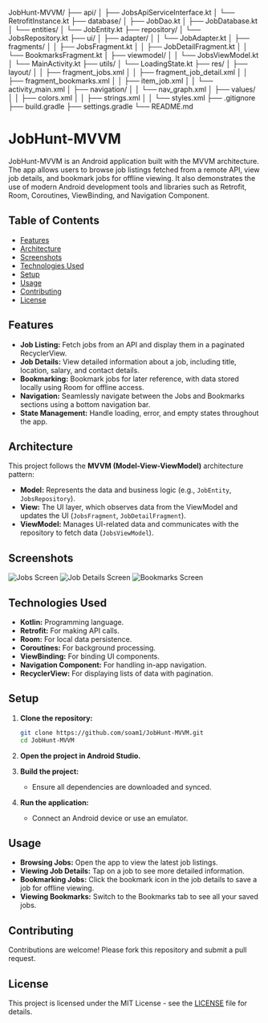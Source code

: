 JobHunt-MVVM/
├── api/
│   ├── JobsApiServiceInterface.kt
│   └── RetrofitInstance.kt
├── database/
│   ├── JobDao.kt
│   ├── JobDatabase.kt
│   └── entities/
│       └── JobEntity.kt
├── repository/
│   └── JobsRepository.kt
├── ui/
│   ├── adapter/
│   │   └── JobAdapter.kt
│   ├── fragments/
│   │   ├── JobsFragment.kt
│   │   ├── JobDetailFragment.kt
│   │   └── BookmarksFragment.kt
│   ├── viewmodel/
│   │   └── JobsViewModel.kt
│   └── MainActivity.kt
├── utils/
│   └── LoadingState.kt
├── res/
│   ├── layout/
│   │   ├── fragment_jobs.xml
│   │   ├── fragment_job_detail.xml
│   │   ├── fragment_bookmarks.xml
│   │   ├── item_job.xml
│   │   └── activity_main.xml
│   ├── navigation/
│   │   └── nav_graph.xml
│   ├── values/
│   │   ├── colors.xml
│   │   ├── strings.xml
│   │   └── styles.xml
├── .gitignore
├── build.gradle
├── settings.gradle
└── README.md

# JobHunt-MVVM

JobHunt-MVVM is an Android application built with the MVVM architecture. The app allows users to
browse job listings fetched from a remote API, view job details, and bookmark jobs for offline
viewing. It also demonstrates the use of modern Android development tools and libraries such as
Retrofit, Room, Coroutines, ViewBinding, and Navigation Component.

## Table of Contents

- [Features](#features)
- [Architecture](#architecture)
- [Screenshots](#screenshots)
- [Technologies Used](#technologies-used)
- [Setup](#setup)
- [Usage](#usage)
- [Contributing](#contributing)
- [License](#license)

## Features

- **Job Listing:** Fetch jobs from an API and display them in a paginated RecyclerView.
- **Job Details:** View detailed information about a job, including title, location, salary, and
  contact details.
- **Bookmarking:** Bookmark jobs for later reference, with data stored locally using Room for
  offline access.
- **Navigation:** Seamlessly navigate between the Jobs and Bookmarks sections using a bottom
  navigation bar.
- **State Management:** Handle loading, error, and empty states throughout the app.

## Architecture

This project follows the **MVVM (Model-View-ViewModel)** architecture pattern:

- **Model:** Represents the data and business logic (e.g., `JobEntity`, `JobsRepository`).
- **View:** The UI layer, which observes data from the ViewModel and updates the
  UI (`JobsFragment`, `JobDetailFragment`).
- **ViewModel:** Manages UI-related data and communicates with the repository to fetch
  data (`JobsViewModel`).

## Screenshots

![Jobs Screen](link-to-screenshot-1)
![Job Details Screen](link-to-screenshot-2)
![Bookmarks Screen](link-to-screenshot-3)

## Technologies Used

- **Kotlin:** Programming language.
- **Retrofit:** For making API calls.
- **Room:** For local data persistence.
- **Coroutines:** For background processing.
- **ViewBinding:** For binding UI components.
- **Navigation Component:** For handling in-app navigation.
- **RecyclerView:** For displaying lists of data with pagination.

## Setup

1. **Clone the repository:**
   ```bash
   git clone https://github.com/soam1/JobHunt-MVVM.git
   cd JobHunt-MVVM
   ```

2. **Open the project in Android Studio.**

3. **Build the project:**
    - Ensure all dependencies are downloaded and synced.

4. **Run the application:**
    - Connect an Android device or use an emulator.

## Usage

- **Browsing Jobs:** Open the app to view the latest job listings.
- **Viewing Job Details:** Tap on a job to see more detailed information.
- **Bookmarking Jobs:** Click the bookmark icon in the job details to save a job for offline
  viewing.
- **Viewing Bookmarks:** Switch to the Bookmarks tab to see all your saved jobs.

## Contributing

Contributions are welcome! Please fork this repository and submit a pull request.

## License

This project is licensed under the MIT License - see the [LICENSE](LICENSE) file for details.